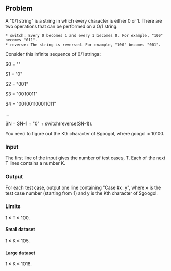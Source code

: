 ## Problem

A "0/1 string" is a string in which every character is either 0 or 1. There are two operations that can be performed on a 0/1 string:

    * switch: Every 0 becomes 1 and every 1 becomes 0. For example, "100" becomes "011".
    * reverse: The string is reversed. For example, "100" becomes "001".

Consider this infinite sequence of 0/1 strings:

S0 = ""

S1 = "0"

S2 = "001"

S3 = "0010011"

S4 = "001001100011011"

...

SN = SN-1 + "0" + switch(reverse(SN-1)).

You need to figure out the Kth character of Sgoogol, where googol = 10100.

### Input

The first line of the input gives the number of test cases, T. Each of the next T lines contains a number K.

### Output

For each test case, output one line containing "Case #x: y", where x is the test case number (starting from 1) and y is the Kth character of Sgoogol.

### Limits

1 ≤ T ≤ 100.

#### Small dataset

1 ≤ K ≤ 105.

#### Large dataset

1 ≤ K ≤ 1018.
